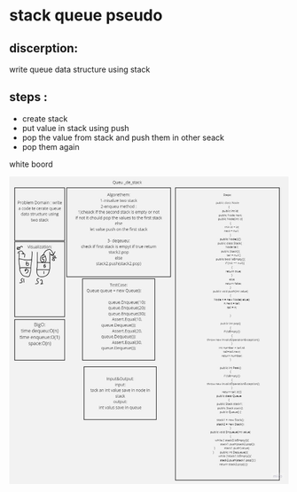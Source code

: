 # stack queue pseudo 


## discerption:

write queue data structure using stack 


## steps :
- create stack
- put value in stack using push 
- pop the value from stack and push them in other seack
- pop them again 


white boord 

![](img1.jpg)
